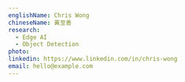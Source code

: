```yaml
---
englishName: Chris Wong
chineseName: 黃至善
research:
  - Edge AI
  - Object Detection
photo: 
linkedin: https://www.linkedin.com/in/chris-wong
email: hello@example.com
---
```



